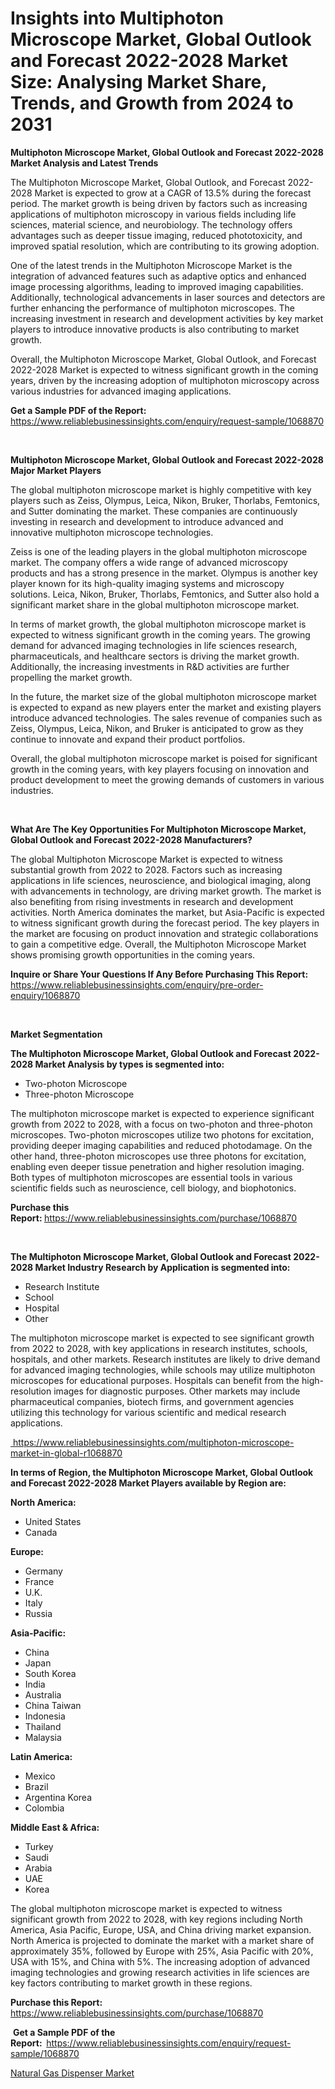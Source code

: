 <p><h1>Insights into Multiphoton Microscope Market, Global Outlook and Forecast 2022-2028 Market Size: Analysing Market Share, Trends, and Growth from 2024 to 2031</h1></p><p><strong>Multiphoton Microscope Market, Global Outlook and Forecast 2022-2028 Market Analysis and Latest Trends</strong></p>
<p><p>The Multiphoton Microscope Market, Global Outlook, and Forecast 2022-2028 Market is expected to grow at a CAGR of 13.5% during the forecast period. The market growth is being driven by factors such as increasing applications of multiphoton microscopy in various fields including life sciences, material science, and neurobiology. The technology offers advantages such as deeper tissue imaging, reduced phototoxicity, and improved spatial resolution, which are contributing to its growing adoption.</p><p>One of the latest trends in the Multiphoton Microscope Market is the integration of advanced features such as adaptive optics and enhanced image processing algorithms, leading to improved imaging capabilities. Additionally, technological advancements in laser sources and detectors are further enhancing the performance of multiphoton microscopes. The increasing investment in research and development activities by key market players to introduce innovative products is also contributing to market growth.</p><p>Overall, the Multiphoton Microscope Market, Global Outlook, and Forecast 2022-2028 Market is expected to witness significant growth in the coming years, driven by the increasing adoption of multiphoton microscopy across various industries for advanced imaging applications.</p></p>
<p><strong>Get a Sample PDF of the Report:&nbsp;</strong> <a href="https://www.reliablebusinessinsights.com/enquiry/request-sample/1068870">https://www.reliablebusinessinsights.com/enquiry/request-sample/1068870</a></p>
<p>&nbsp;</p>
<p><strong>Multiphoton Microscope Market, Global Outlook and Forecast 2022-2028 Major Market Players</strong></p>
<p><p>The global multiphoton microscope market is highly competitive with key players such as Zeiss, Olympus, Leica, Nikon, Bruker, Thorlabs, Femtonics, and Sutter dominating the market. These companies are continuously investing in research and development to introduce advanced and innovative multiphoton microscope technologies.</p><p>Zeiss is one of the leading players in the global multiphoton microscope market. The company offers a wide range of advanced microscopy products and has a strong presence in the market. Olympus is another key player known for its high-quality imaging systems and microscopy solutions. Leica, Nikon, Bruker, Thorlabs, Femtonics, and Sutter also hold a significant market share in the global multiphoton microscope market.</p><p>In terms of market growth, the global multiphoton microscope market is expected to witness significant growth in the coming years. The growing demand for advanced imaging technologies in life sciences research, pharmaceuticals, and healthcare sectors is driving the market growth. Additionally, the increasing investments in R&D activities are further propelling the market growth.</p><p>In the future, the market size of the global multiphoton microscope market is expected to expand as new players enter the market and existing players introduce advanced technologies. The sales revenue of companies such as Zeiss, Olympus, Leica, Nikon, and Bruker is anticipated to grow as they continue to innovate and expand their product portfolios.</p><p>Overall, the global multiphoton microscope market is poised for significant growth in the coming years, with key players focusing on innovation and product development to meet the growing demands of customers in various industries.</p></p>
<p>&nbsp;</p>
<p><strong>What Are The Key Opportunities For Multiphoton Microscope Market, Global Outlook and Forecast 2022-2028 Manufacturers?</strong></p>
<p><p>The global Multiphoton Microscope Market is expected to witness substantial growth from 2022 to 2028. Factors such as increasing applications in life sciences, neuroscience, and biological imaging, along with advancements in technology, are driving market growth. The market is also benefiting from rising investments in research and development activities. North America dominates the market, but Asia-Pacific is expected to witness significant growth during the forecast period. The key players in the market are focusing on product innovation and strategic collaborations to gain a competitive edge. Overall, the Multiphoton Microscope Market shows promising growth opportunities in the coming years.</p></p>
<p><strong>Inquire or Share Your Questions If Any Before Purchasing This Report:</strong> <a href="https://www.reliablebusinessinsights.com/enquiry/pre-order-enquiry/1068870">https://www.reliablebusinessinsights.com/enquiry/pre-order-enquiry/1068870</a></p>
<p>&nbsp;</p>
<p><strong>Market Segmentation</strong></p>
<p><strong>The Multiphoton Microscope Market, Global Outlook and Forecast 2022-2028 Market Analysis by types is segmented into:</strong></p>
<p><ul><li>Two-photon Microscope</li><li>Three-photon Microscope</li></ul></p>
<p><p>The multiphoton microscope market is expected to experience significant growth from 2022 to 2028, with a focus on two-photon and three-photon microscopes. Two-photon microscopes utilize two photons for excitation, providing deeper imaging capabilities and reduced photodamage. On the other hand, three-photon microscopes use three photons for excitation, enabling even deeper tissue penetration and higher resolution imaging. Both types of multiphoton microscopes are essential tools in various scientific fields such as neuroscience, cell biology, and biophotonics.</p></p>
<p><strong>Purchase this Report:&nbsp;</strong><a href="https://www.reliablebusinessinsights.com/purchase/1068870">https://www.reliablebusinessinsights.com/purchase/1068870</a></p>
<p>&nbsp;</p>
<p><strong>The Multiphoton Microscope Market, Global Outlook and Forecast 2022-2028 Market Industry Research by Application is segmented into:</strong></p>
<p><ul><li>Research Institute</li><li>School</li><li>Hospital</li><li>Other</li></ul></p>
<p><p>The multiphoton microscope market is expected to see significant growth from 2022 to 2028, with key applications in research institutes, schools, hospitals, and other markets. Research institutes are likely to drive demand for advanced imaging technologies, while schools may utilize multiphoton microscopes for educational purposes. Hospitals can benefit from the high-resolution images for diagnostic purposes. Other markets may include pharmaceutical companies, biotech firms, and government agencies utilizing this technology for various scientific and medical research applications.</p></p>
<p><a href="https://www.reliablebusinessinsights.com/multiphoton-microscope-market-in-global-r1068870">&nbsp;https://www.reliablebusinessinsights.com/multiphoton-microscope-market-in-global-r1068870</a></p>
<p><strong>In terms of Region, the Multiphoton Microscope Market, Global Outlook and Forecast 2022-2028 Market Players available by Region are:</strong></p>
<p>
    <p> <strong> North America: </strong>
        <ul>
            <li>United States</li>
            <li>Canada</li>
        </ul>
        </p> 
    <p> <strong> Europe: </strong>
        <ul>
            <li>Germany</li>
            <li>France</li>
            <li>U.K.</li>
            <li>Italy</li>
            <li>Russia</li>
        </ul>
        </p> 
    <p> <strong> Asia-Pacific: </strong>
        <ul>
            <li>China</li>
            <li>Japan</li>
            <li>South Korea</li>
            <li>India</li>
            <li>Australia</li>
            <li>China Taiwan</li>
            <li>Indonesia</li>
            <li>Thailand</li>
            <li>Malaysia</li>
        </ul>
        </p> 
    <p> <strong> Latin America: </strong>
        <ul>
            <li>Mexico</li>
            <li>Brazil</li>
            <li>Argentina Korea</li>
            <li>Colombia</li>
        </ul>
        </p> 
    <p> <strong> Middle East & Africa: </strong>
        <ul>
            <li>Turkey</li>
            <li>Saudi</li>
            <li>Arabia</li>
            <li>UAE</li>
            <li>Korea</li>
        </ul>
    </p>
    </p>
<p><p>The global multiphoton microscope market is expected to witness significant growth from 2022 to 2028, with key regions including North America, Asia Pacific, Europe, USA, and China driving market expansion. North America is projected to dominate the market with a market share of approximately 35%, followed by Europe with 25%, Asia Pacific with 20%, USA with 15%, and China with 5%. The increasing adoption of advanced imaging technologies and growing research activities in life sciences are key factors contributing to market growth in these regions.</p></p>
<p><strong>Purchase this Report: </strong><a href="https://www.reliablebusinessinsights.com/purchase/1068870">https://www.reliablebusinessinsights.com/purchase/1068870</a></p>
<p>&nbsp;<strong>Get a Sample PDF of the Report:&nbsp;&nbsp;</strong><a href="https://www.reliablebusinessinsights.com/enquiry/request-sample/1068870">https://www.reliablebusinessinsights.com/enquiry/request-sample/1068870</a></p>
<p><strong></strong></p>
<p><p><a href="https://view.publitas.com/reportprime-1/decoding-natural-gas-dispenser-market-metrics-market-share-trends-and-growth-patterns/">Natural Gas Dispenser Market</a></p></p>
